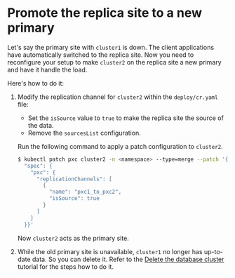 # Promote the replica site to a new primary

Let's say the primary site with `cluster1` is down. The client applications have automatically switched to the replica site. Now you need to reconfigure your setup to make `cluster2` on the replica site a new primary and have it handle the load.

Here's how to do it:

1. Modify the replication channel for `cluster2` within the `deploy/cr.yaml` file:

    * Set the `isSource` value to `true` to make the replica site the source of the data.
    * Remove the `sourcesList` configuration.

    Run the following command to apply a patch configuration to `cluster2`. 

    ```{.bash data-prompt="$" }
    $ kubectl patch pxc cluster2 -n <namespace> --type=merge --patch '{
      "spec": {
        "pxc": {
          "replicationChannels": [
            {
              "name": "pxc1_to_pxc2",
              "isSource": true
            }
          ]
        }
      }}'
	```

	Now `cluster2` acts as the primary site.

3. While the old primary site is unavailable, `cluster1` no longer has up-to-date data. So you can delete it. Refer to the [Delete the database cluster](delete.md#delete-the-database-cluster) tutorial for the steps how to do it.
